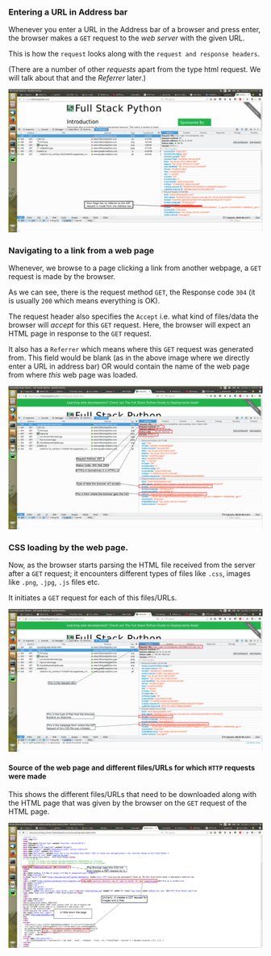 ### Entering a URL in Address bar

Whenever you enter a URL in the Address bar of a browser and press enter,
the browser makes a `GET` request to the *web server* with the given URL.

This is how the `request` looks along with the `request and response headers`.

(There are a number of other *requests* apart from the type html request.
We will talk about that and the *Referrer* later.)

![image](assets/Main_Page_With_No_Referrer.png)

### Navigating to a link from a web page

Whenever, we browse to a page clicking a link from another webpage, a `GET` request is
made by the browser.

As we can see, there is the request method `GET`, the Response code `304` (it is usually `200`
which means everything is OK).

The request header also specifies the `Accept` i.e. what
kind of files/data the browser will *accept* for this `GET` request.
Here, the browser will expect an HTML page in response to the `GET` request.

It also has a `Referrer` which means where this `GET` request was generated from.
This field would be blank (as in the above image where we directly enter a URL in address bar)
OR would contain the name of the web page from where *this* web page was loaded.

![image](assets/HTTP_Request_Response_Headers_HTMLPage.png)

### CSS loading by the web page.

Now, as the browser starts parsing the HTML file received from the server after a `GET` request;
it encounters different types of files like `.css`, images like `.png`, `.jpg`, `.js` files etc.

It initiates a `GET` request for each of this files/URLs.


![image](assets/HTTP_Request_Response_Headers_CSS.png)

#### Source of the web page and different files/URLs for which `HTTP` requests were made

This shows the different files/URLs that need to be downloaded along with the HTML page
that was given by the browser on the `GET` request of the HTML page.

![image](assets/Source_Of_The_HTMLPage.png)
